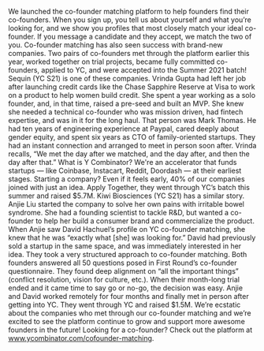 We launched the co-founder matching platform to help founders find their co-founders. When you sign up, you tell us about yourself and what you’re looking for, and we show you profiles that most closely match your ideal co-founder. If you message a candidate and they accept, we match the two of you.
Co-founder matching has also seen success with brand-new companies. Two pairs of co-founders met through the platform earlier this year, worked together on trial projects, became fully committed co-founders, applied to YC, and were accepted into the Summer 2021 batch!
Sequin (YC S21) is one of these companies. Vrinda Gupta had left her job after launching credit cards like the Chase Sapphire Reserve at Visa to work on a product to help women build credit. She spent a year working as a solo founder, and, in that time, raised a pre-seed and built an MVP. She knew she needed a technical co-founder who was mission driven, had fintech expertise, and was in it for the long haul.
That person was Mark Thomas. He had ten years of engineering experience at Paypal, cared deeply about gender equity, and spent six years as CTO of family-oriented startups. They had an instant connection and arranged to meet in person soon after. Vrinda recalls, “We met the day after we matched, and the day after, and then the day after that.”
What is Y Combinator?
We're an accelerator that funds startups — like Coinbase, Instacart, Reddit, Doordash — at their earliest stages. Starting a company? Even if it feels early, 40% of our companies joined with just an idea.
Apply
Together, they went through YC’s batch this summer and raised $5.7M.
Kiwi Biosciences (YC S21) has a similar story. Anjie Liu started the company to solve her own pains with irritable bowel syndrome. She had a founding scientist to tackle R&D, but wanted a co-founder to help her build a consumer brand and commercialize the product.
When Anjie saw David Hachuel’s profile on YC co-founder matching, she knew that he was “exactly what [she] was looking for.” David had previously sold a startup in the same space, and was immediately interested in her idea.
They took a very structured approach to co-founder matching. Both founders answered all 50 questions posed in First Round’s co-founder questionnaire. They found deep alignment on “all the important things” (conflict resolution, vision for culture, etc.). When their month-long trial ended and it came time to say go or no-go, the decision was easy.
Anjie and David worked remotely for four months and finally met in person after getting into YC. They went through YC and raised $1.5M.
We’re ecstatic about the companies who met through our co-founder matching and we’re excited to see the platform continue to grow and support more awesome founders in the future!
Looking for a co-founder? Check out the platform at www.ycombinator.com/cofounder-matching.